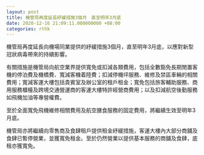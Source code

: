 ```yaml
---
layout: post
title: 機管局再度延長紓緩措施3個月　直至明年3月底
date: 2020-12-16 21:09:11.000000000 +08:00
categories: rthk
---
```


機管局再度延長向機場同業提供的紓緩措施3個月，直至明年3月底，以應對新型冠狀病毒帶來的持續影響。

有關措施是機管局向航空業界提供寬免或扣減各類費用，包括全數豁免長期閒置客機的停泊費及機橋費、寬減客機着陸費；扣減停機坪服務、維修及禁區車輛的相關費用；寬減客運大樓包括貴賓室及辦公室的租戶租金；寬免包括旅客輔助服務、商用服務櫃檯及跨境交通營運商的客運大樓特許經營商費用；以及扣減航空後勤服務如飛機加油等專營權費。

至於全面寬免飛機維修相關費用及航空膳食服務的固定費用，將繼續生效至明年3月底。

機管局亦將繼續向零售商及食肆租戶提供租金紓緩措施，客運大樓內大部分商舖及食肆已暫停營業，並獲寬免租金。至於仍然營業以提供基本服務的商舖及食肆，底租亦獲寬免。
